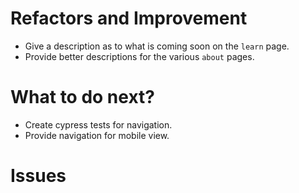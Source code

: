 # Refactors and Improvement

- Give a description as to what is coming soon on the `learn` page.
- Provide better descriptions for the various `about` pages.

# What to do next?

- Create cypress tests for navigation.
- Provide navigation for mobile view.

# Issues
